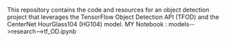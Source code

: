 This repository contains the code and resources for an object detection project that leverages the TensorFlow Object Detection API (TFOD) and the CenterNet HourGlass104 (HG104) model.
MY Notebook : models-->research-->tf_OD.ipynb

